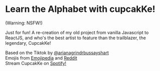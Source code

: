 # Learn the Alphabet with cupcakKe!

(Warning: NSFW!)

Just for fun! A re-creation of my old project from vanilla Javascript to ReactJS, and who's the best artist to feature than the trailblazer, the legendary, CupcakKe!

Based on the Tiktok by [@arianagrindrbussayshart](https://www.tiktok.com/@arianagrindrbussayshart/video/7090122967274867974)  
Emojis from [Emojipedia](https://emojipedia.org/) and [Reddit](https://www.reddit.com/r/Emoticonporn/comments/ksyzoh/mmm_emoji_boobs/)  
Stream CupcakKe on [Spotify!](https://open.spotify.com/artist/76SlrtEaq2oViRXulxjfuM)  